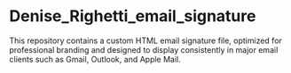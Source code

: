 # Denise_Righetti_email_signature
This repository contains a custom HTML email signature file, optimized for professional branding and designed to display consistently in major email clients such as Gmail, Outlook, and Apple Mail.
